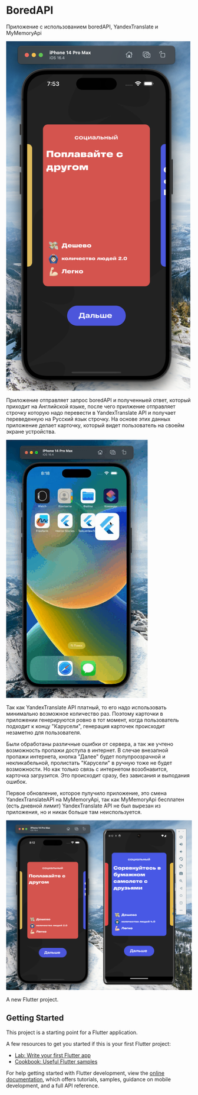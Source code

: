 # BoredAPI
Приложение с использованием boredAPI, YandexTranslate и MyMemoryApi 

<img src="https://github.com/DnkDm/App_with_boredAPI-YandexTranslate-MyMemoryAPI/blob/main/img/picP.png?raw=true" width="500">

Приложение отправляет запрос boredAPI и полученныей ответ, который приходит на Английской языке, после чего прилжение отправляет строчку которую надо перевести в YandexTranslate API и получает переведенную на Русский язык строчку. На основе этих данных приложение делает карточку, который видет пользователь на своейм экране устройства. 


![d](https://github.com/DnkDm/App_with_boredAPI-YandexTranslate-MyMemoryAPI/blob/main/img/DoiApp.gif?raw=true)

Так как YandexTranslate API платный, то его надо использовать минимально возможное количество раз. Поэтому карточки в приложении генерируются ровно в тот момент, когда пользователь подходит к концу "Карусели", генерация карточек происходит незаметно для пользователя. 

Были обработаны различные ошибки от сервера, а так же учтено возможность пропажи доступа в интернет. В слечае внезапной пропажи интернета, кнопка "Далее" будет полупроозрачной и некликабельной, пролистать "Карусели" в ручную тоже не будет возможности. Но как только связь с интернетом возобнавится, карточка загрузится. Это происходит сразу, без зависания и выподания ошибок. 

Первое обновление, которое пулучило приложение, это смена YandexTranslateAPI на MyMemoryApi, так как MyMemoryApi бесплатен (есть дневной лимит)
YandexTranslate API не был вырезан из приложения, но и никак больше там неиспользуется. 

![d](https://github.com/DnkDm/App_with_boredAPI-YandexTranslate-MyMemoryAPI/blob/main/img/picDou.png?raw=true)

A new Flutter project.

## Getting Started

This project is a starting point for a Flutter application.

A few resources to get you started if this is your first Flutter project:

- [Lab: Write your first Flutter app](https://docs.flutter.dev/get-started/codelab)
- [Cookbook: Useful Flutter samples](https://docs.flutter.dev/cookbook)

For help getting started with Flutter development, view the
[online documentation](https://docs.flutter.dev/), which offers tutorials,
samples, guidance on mobile development, and a full API reference.
